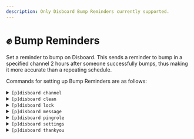 ```yaml
---
description: Only Disboard Bump Reminders currently supported.
---
```


# ✊ Bump Reminders

Set a reminder to bump on Disboard. This sends a reminder to bump in a specified channel 2 hours after someone successfully bumps, thus making it more accurate than a repeating schedule.

Commands for setting up Bump Reminders are as follows:&#x20;

<details>

<summary><code>[p]disboard channel</code></summary>

Set a bump channel

</details>

<details>

<summary><code>[p]disboard clean</code></summary>

Toggles cleaning the bump channel.&#x20;

</details>

<details>

<summary><code>[p]disboard lock</code></summary>

Toggle's autolocking of the bump channel when it's not due for a bump yet. Keeps bullshit chat out of the bump channel, and keeps the channel neat.&#x20;

</details>

<details>

<summary><code>[p]disboard message</code></summary>

Change the message used for bump reminders.&#x20;

</details>

<details>

<summary><code>[p]disboard pingrole</code></summary>

Set a role to ping when the server's ready to bump again.&#x20;

</details>

<details>

<summary><code>[p]disboard settings</code></summary>

Show your Disboard Bump Reminder settings

</details>

<details>

<summary><code>[p]disboard thankyou</code></summary>

Adjust the thank you command sent when someone bumps the server.&#x20;

</details>
